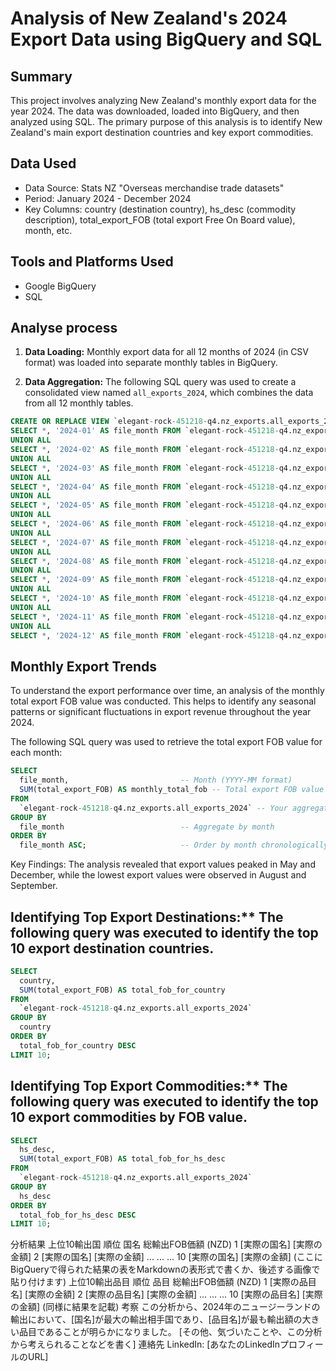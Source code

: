 
# Analysis of New Zealand's 2024 Export Data using BigQuery and SQL

## Summary

This project involves analyzing New Zealand's monthly export data for the year 2024. The data was downloaded, loaded into BigQuery, and then analyzed using SQL. 
The primary purpose of this analysis is to identify New Zealand's main export destination countries and key export commodities.

## Data Used

- Data Source: Stats NZ "Overseas merchandise trade datasets"
- Period: January 2024 - December 2024 
- Key Columns: country (destination country), hs_desc (commodity description), total_export_FOB (total export Free On Board value), month, etc.

## Tools and Platforms Used

- Google BigQuery
- SQL

## Analyse process

1.  **Data Loading:** Monthly export data for all 12 months of 2024 (in CSV format) was loaded into separate monthly tables in BigQuery.
  
2.  **Data Aggregation:** The following SQL query was used to create a consolidated view named `all_exports_2024`, which combines the data from all 12 monthly tables.
   

 
```sql  
CREATE OR REPLACE VIEW `elegant-rock-451218-q4.nz_exports.all_exports_2024` AS
SELECT *, '2024-01' AS file_month FROM `elegant-rock-451218-q4.nz_exports.exports_2024_01`
UNION ALL
SELECT *, '2024-02' AS file_month FROM `elegant-rock-451218-q4.nz_exports.exports_2024_02`
UNION ALL
SELECT *, '2024-03' AS file_month FROM `elegant-rock-451218-q4.nz_exports.exports_2024_03`
UNION ALL
SELECT *, '2024-04' AS file_month FROM `elegant-rock-451218-q4.nz_exports.exports_2024_04`
UNION ALL
SELECT *, '2024-05' AS file_month FROM `elegant-rock-451218-q4.nz_exports.exports_2024_05`
UNION ALL
SELECT *, '2024-06' AS file_month FROM `elegant-rock-451218-q4.nz_exports.exports_2024_06`
UNION ALL
SELECT *, '2024-07' AS file_month FROM `elegant-rock-451218-q4.nz_exports.exports_2024_07`
UNION ALL
SELECT *, '2024-08' AS file_month FROM `elegant-rock-451218-q4.nz_exports.exports_2024_08`
UNION ALL
SELECT *, '2024-09' AS file_month FROM `elegant-rock-451218-q4.nz_exports.exports_2024_09`
UNION ALL
SELECT *, '2024-10' AS file_month FROM `elegant-rock-451218-q4.nz_exports.exports_2024_10`
UNION ALL
SELECT *, '2024-11' AS file_month FROM `elegant-rock-451218-q4.nz_exports.exports_2024_11`
UNION ALL
SELECT *, '2024-12' AS file_month FROM `elegant-rock-451218-q4.nz_exports.exports_2024_12`;
```

## Monthly Export Trends

To understand the export performance over time, an analysis of the monthly total export FOB value was conducted. 
This helps to identify any seasonal patterns or significant fluctuations in export revenue throughout the year 2024.

The following SQL query was used to retrieve the total export FOB value for each month:

```sql
SELECT
  file_month,                         -- Month (YYYY-MM format)
  SUM(total_export_FOB) AS monthly_total_fob -- Total export FOB value for the month
FROM
  `elegant-rock-451218-q4.nz_exports.all_exports_2024` -- Your aggregated view
GROUP BY
  file_month                          -- Aggregate by month
ORDER BY
  file_month ASC;                     -- Order by month chronologically
```
Key Findings:
The analysis revealed that export values peaked in May and December, while the lowest export values were observed in August and September.




## Identifying Top Export Destinations:** The following query was executed to identify the top 10 export destination countries.

```sql
SELECT
  country,                         
  SUM(total_export_FOB) AS total_fob_for_country 
FROM
  `elegant-rock-451218-q4.nz_exports.all_exports_2024` 
GROUP BY
  country                           
ORDER BY
  total_fob_for_country DESC        
LIMIT 10;
```

## Identifying Top Export Commodities:** The following query was executed to identify the top 10 export commodities by FOB value.

```sql
SELECT
  hs_desc,                           
  SUM(total_export_FOB) AS total_fob_for_hs_desc
FROM
  `elegant-rock-451218-q4.nz_exports.all_exports_2024`
GROUP BY
  hs_desc                            
ORDER BY
  total_fob_for_hs_desc DESC          
LIMIT 10;                             
```



分析結果
上位10輸出国
順位	国名	総輸出FOB価額 (NZD)
1	[実際の国名]	[実際の金額]
2	[実際の国名]	[実際の金額]
...	...	...
10	[実際の国名]	[実際の金額]
(ここにBigQueryで得られた結果の表をMarkdownの表形式で書くか、後述する画像で貼り付けます)
上位10輸出品目
順位	品目	総輸出FOB価額 (NZD)
1	[実際の品目名]	[実際の金額]
2	[実際の品目名]	[実際の金額]
...	...	...
10	[実際の品目名]	[実際の金額]
(同様に結果を記載)
考察
この分析から、2024年のニュージーランドの輸出において、[国名]が最大の輸出相手国であり、[品目名]が最も輸出額の大きい品目であることが明らかになりました。
[その他、気づいたことや、この分析から考えられることなどを書く]
連絡先
LinkedIn: [あなたのLinkedInプロフィールのURL]






                    
